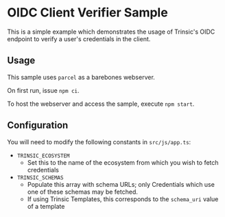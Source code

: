 # OIDC Client Verifier Sample

This is a simple example which demonstrates the usage of Trinsic's OIDC endpoint to verify a user's credentials in the client.

## Usage

This sample uses `parcel` as a barebones webserver.

On first run, issue `npm ci`.

To host the webserver and access the sample, execute `npm start`.

## Configuration

You will need to modify the following constants in `src/js/app.ts`:

- `TRINSIC_ECOSYSTEM`
  - Set this to the name of the ecosystem from which you wish to fetch credentials
- `TRINSIC_SCHEMAS`
  - Populate this array with schema URLs; only Credentials which use one of these schemas may be fetched.
  - If using Trinsic Templates, this corresponds to the `schema_uri` value of a template
